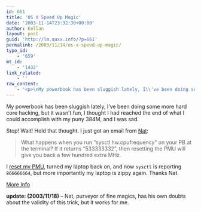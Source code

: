 ```yaml
---
id: 661
title: 'OS X Speed Up Magic'
date: '2003-11-14T23:32:30+00:00'
author: Kellan
layout: post
guid: 'http://lm.quxx.info/?p=661'
permalink: /2003/11/14/os-x-speed-up-magic/
typo_id:
    - '659'
mt_id:
    - '1432'
link_related:
    - ''
raw_content:
    - "<p>\nMy powerbook has been sluggish lately, I\\'ve been doing some more hard core hacking, but it wasn\\'t fun, I thought I had reached the end of what I could accomplish with my puny 384M, and I was sad.\n</p>\n<p>\nStop!  Wait! Hold that thought.  I just got an email from <a href=\\\"http://bumppo.net\\\">Nat</a>:\n\n<blockquote>\nWhat happens when you run \\\"sysctl hw.cpufrequency\\\" on your PB at the\nterminal? If it returns \\\"533333332\\\", then resetting the PMU will give\nyou back a few hundred extra MHz.\n</blockquote>\n</p>\n<p>\nI <a href=\\\"http://docs.info.apple.com/article.html?artnum=14449\\\">reset my <acronym title=\\\"Power Management Unit\\\">PMU</acronym></a>, turned my laptop back on, and now <code>sysctl</code> is reporting <code>866666664</code>, but more importantly my laptop is zippy again.   Thanks Nat.\n</p>\n<p>\n<a href=\\\"http://discussions.info.apple.com/WebX?128@118.G0RvaUdOgw4.28@.599a42a6\\\">More Info</a>\n</p>\n<p>\n<b>update: (2003/11/18)</b> - Nat, purveyor of fine magics, has his own doubts about the validity of this trick, but it works for me.\n</p>"
---
```


My powerbook has been sluggish lately, I’ve been doing some more hard core hacking, but it wasn’t fun, I thought I had reached the end of what I could accomplish with my puny 384M, and I was sad.

Stop! Wait! Hold that thought. I just got an email from [Nat](http://bumppo.net):

> What happens when you run “sysctl hw.cpufrequency” on your PB at the terminal? If it returns “533333332”, then resetting the PMU will give you back a few hundred extra MHz.

I [reset my <acronym title="Power Management Unit">PMU</acronym>](http://docs.info.apple.com/article.html?artnum=14449), turned my laptop back on, and now `sysctl` is reporting `866666664`, but more importantly my laptop is zippy again. Thanks Nat.

[More Info](http://discussions.info.apple.com/WebX?128@118.G0RvaUdOgw4.28@.599a42a6)

**update: (2003/11/18)** – Nat, purveyor of fine magics, has his own doubts about the validity of this trick, but it works for me.